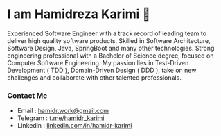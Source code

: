 # I am Hamidreza Karimi 👋
Experienced Software Engineer with a track record of leading team to deliver high quality software products. Skilled in Software Architecture, Software Design, Java, SpringBoot and many other technologies. Strong engineering professional with a Bachelor of Science degree, focused on Computer Software Engineering. 
My passion lies in Test-Driven Development ( TDD ), Domain-Driven Design ( DDD ), take on new challenges and collaborate with other talented professionals.

### Contact Me

* Email : hamidr.work@gmail.com
* Telegram : <a href="https://www.t.me/ali_rezanazari">t.me/hamidr_karimi</a>
* Linkedin : <a href="https://www.linkedin.com/in/alireza-nazari/">linkedin.com/in/hamidr-karimi</a>


